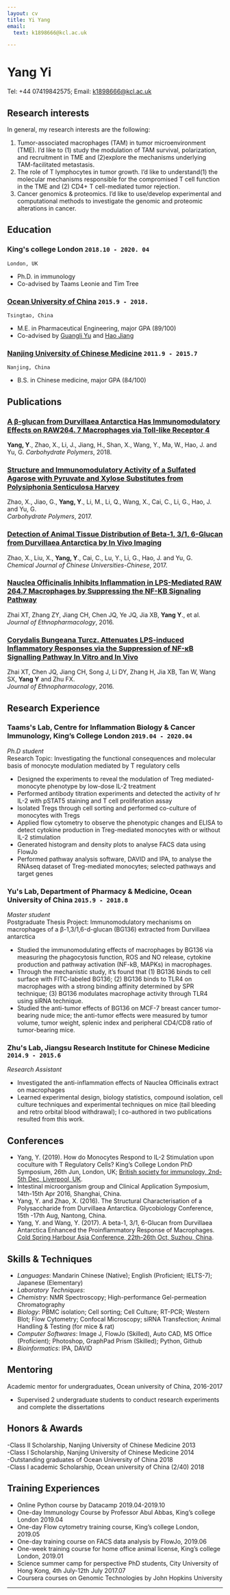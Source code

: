 ```yaml
---
layout: cv
title: Yi Yang
email:
  text: k1898666@kcl.ac.uk

---
```


# Yang Yi
  Tel: +44 07419842575; Email: k1898666@kcl.ac.uk

## Research interests
 In general, my research interests are the following:
1.	Tumor-associated macrophages (TAM) in tumor microenvironment (TME). I’d like to (1) study the modulation of TAM survival, polarization, and recruitment in TME and (2)explore the mechanisms underlying TAM-facilitated metastasis.
2.	The role of T lymphocytes in tumor growth. I’d like to understand(1) the molecular mechanisms responsible for the compromised T cell function in the TME and (2) CD4+ T cell-mediated tumor rejection. 
3.	Cancer genomics & proteomics. I’d like to use/develop experimental and computational methods to investigate the genomic and proteomic alterations in cancer.


## Education

### **King's college London** `2018.10 - 2020. 04`

```
London, UK
```

- Ph.D. in immunology <br>
- Co-advised by Taams Leonie and Tim Tree <br>

### [**Ocean University of China**](http://eweb.ouc.edu.cn/weneralwnformation/list.htm) `2015.9 - 2018.`

```
Tsingtao, China
```
- M.E. in Pharmaceutical Engineering, major GPA (89/100) <br>
- Co-advised by [Guangli Yu](https://www.researchgate.net/profile/Guangli_Yu) and [Hao Jiang](https://www.researchgate.net/profile/Hao_Jiang48?) <br>

### [**Nanjing University of Chinese Medicine**](https://english.njucm.edu.cn) `2011.9 - 2015.7`

```
Nanjing, China
```

- B.S. in Chinese medicine, major GPA (84/100)


## Publications

### [**A β-glucan from Durvillaea Antarctica Has Immunomodulatory Effects on RAW264. 7 Macrophages via Toll-like Receptor 4**](https://www.sciencedirect.com/science/article/abs/pii/S0144861718302753)
  **Yang, Y**., Zhao, X., Li, J., Jiang, H., Shan, X., Wang, Y., Ma, W., Hao, J. and Yu, G. 
 *Carbohydrate Polymers*, 2018. <br>


### [**Structure and Immunomodulatory Activity of a Sulfated Agarose with Pyruvate and Xylose Substitutes from Polysiphonia Senticulosa Harvey**](https://www.sciencedirect.com/science/article/abs/pii/S0144861717309414)
  Zhao, X., Jiao, G., **Yang, Y**., Li, M., Li, Q., Wang, X., Cai, C., Li, G., Hao, J. and Yu, G.<br>
   *Carbohydrate Polymers*, 2017. <br>


### [**Detection of Animal Tissue Distribution of Beta-1, 3/1, 6-Glucan from Durvillaea Antarctica by In Vivo Imaging**](https://www.researchgate.net/publication/319494095_Detection_of_Animal_Tissue_Distribution_of_b-1316-Glucan_from_Durvillaea_antarctica_by_in_vivo_Imaging)
  Zhao, X., Liu, X., **Yang, Y**., Cai, C., Lu, Y., Li, G., Hao, J. and Yu, G.<br>
  *Chemical Journal of Chinese Universities-Chinese*, 2017. <br>


### [**Nauclea Officinalis Inhibits Inflammation in LPS-Mediated RAW 264.7 Macrophages by Suppressing the NF-ΚB Signaling Pathway**](https://www.sciencedirect.com/science/article/abs/pii/S0378874116300198)
  Zhai XT, Zhang ZY, Jiang CH, Chen JQ, Ye JQ, Jia XB, **Yang Y**., et al.<br>
 *Journal of Ethnopharmacology*, 2016. <br>


### [**Corydalis Bungeana Turcz. Attenuates LPS-induced Inflammatory Responses via the Suppression of NF-κB Signalling Pathway In Vitro and In Vivo**](https://www.sciencedirect.com/science/article/abs/pii/S037887411630722X)
  Zhai XT, Chen JQ, Jiang CH, Song J, Li DY, Zhang H, Jia XB, Tan W, Wang SX, **Yang Y** and Zhu FX. <br>
   *Journal of Ethnopharmacology*, 2016. <br>



## Research Experience

### **Taams's Lab, Centre for Inflammation Biology & Cancer Immunology, King’s College London** `2019.04 - 2020.04`

_Ph.D student_<br>
  Research Topic: Investigating the functional consequences and molecular basis of monocyte modulation mediated by T regulatory cells
-	Designed the experiments to reveal the modulation of Treg mediated-monocyte phenotype by low-dose IL-2 treatment
-	Performed antibody titration experiments and detected the activity of hr IL-2 with pSTAT5 staining and T cell proliferation assay 
-	Isolated Tregs through cell sorting and performed co-culture of monocytes with Tregs 
-	Applied flow cytometry to observe the phenotypic changes and ELISA to detect cytokine production in Treg-mediated monocytes with or without IL-2 stimulation
-	Generated histogram and density plots to analyse FACS data using FlowJo
-	Performed pathway analysis software, DAVID and IPA, to analyse the RNAseq dataset of Treg-mediated monocytes; selected pathways and target genes 

### **Yu's Lab, Department of Pharmacy & Medicine, Ocean University of China** `2015.9 - 2018.8`

_Master student_<br>
  Postgraduate Thesis Project: Immunomodulatory mechanisms on macrophages of a β-1,3/1,6-d-glucan (BG136) extracted from Durvillaea antarctica
-	Studied the immunomodulating effects of macrophages by BG136 via measuring the phagocytosis function, ROS and NO release, cytokine production and pathway activation (NF-kB, MAPKs) in macrophages.
-	Through the mechanistic study, it’s found that (1) BG136 binds to cell surface with FITC-labeled BG136; (2) BG136 binds to TLR4 on macrophages with a strong binding affinity determined by SPR technique; (3) BG136 modulates macrophage activity through TLR4 using siRNA technique.
-	Studied the anti-tumor effects of BG136 on MCF-7 breast cancer tumor-bearing nude mice; the anti-tumor effects were measured by tumor volume, tumor weight, splenic index and peripheral CD4/CD8 ratio of tumor-bearing mice.


### **Zhu's Lab, Jiangsu Research Institute for Chinese Medicine** `2014.9 - 2015.6`

_Research Assistant_<br>
-	Investigated the anti-inflammation effects of Nauclea Officinalis extract on macrophages
-	Learned experimental design, biology statistics, compound isolation, cell culture techniques and experimental techniques on mice (tail bleeding and retro orbital blood withdrawal); I co-authored in two publications resulted from this work.


## Conferences
- Yang, Y. (2019). How do Monocytes Respond to IL-2 Stimulation upon coculture with T Regulatory Cells? King’s College London PhD Symposium, 26th Jun, London, UK; [British society for immunology, 2nd-5th Dec, Liverpool, UK](https://www.immunology.org/events/british-society-for-immunology-congress-2019).<br>
-	Intestinal microorganism group and Clinical Application Symposium, 14th-15th Apr 2016, Shanghai, China. <br>
-	Yang, Y. and Zhao, X. (2016). The Structural Characterisation of a Polysaccharide from Durvillaea Antarctica. Glycobiology Conference, 15th -17th Aug, Nantong, China.<br>
-	Yang, Y. and Wang, Y. (2017). A beta-1, 3/1, 6-Glucan from Durvillaea Antarctica Enhanced the Proinflammatory Response of Macrophages. [Cold Spring Harbour Asia Conference, 22th-26th Oct, Suzhou, China](https://www.csh-asia.org/?content/796).<br>

## Skills & Techniques

-	*Languages*: Mandarin Chinese (Native); English (Proficient; IELTS-7); Japanese (Elementary)<br>
-	*Laboratory Techniques*: 
-	*Chemistry*: NMR Spectroscopy; High-performance Gel-permeation Chromatography
-	*Biology*: PBMC isolation; Cell sorting; Cell Culture; RT-PCR; Western Blot; Flow Cytometry; Confocal Microscopy; siRNA Transfection; Animal Handling & Testing (for mice & rat)
-	*Computer Softwares*: Image J, FlowJo (Skilled), Auto CAD, MS Office (Proficient); Photoshop, GraphPad Prism (Skilled); Python, Github
-	*Bioinformatics*: IPA, DAVID


## Mentoring
  
  Academic mentor for undergraduates, Ocean university of China, 2016-2017 <br>
-	Supervised 2 undergraduate students to conduct research experiments and complete the dissertations 


## Honors & Awards

-Class II Scholarship, Nanjing University of Chinese Medicine 2013 <br>
-Class I Scholarship, Nanjing University of Chinese Medicine 2014<br>
-Outstanding graduates of Ocean University of China 2018<br>
-Class I academic Scholarship, Ocean university of China (2/40) 2018 <br>                                            
 
 
## Training Experiences
-	Online Python course by Datacamp 2019.04-2019.10
-	One-day Immunology Course by Professor Abul Abbas, King’s college London 2019.04
-	One-day Flow cytometry training course, King’s college London, 2019.05 
-	One-day training course on FACS data analysis by FlowJo, 2019.06
-	One-week training course for home office animal license, King’s college London, 2019.01
- Science summer camp for perspective PhD students, City University of Hong Kong, 4th July-12th July 2017.07
-	Coursera courses on Genomic Technologies by John Hopkins University
---



<!-- ### Footer

Last updated: May 2013 -->
